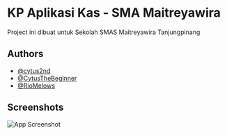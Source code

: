 # KP Aplikasi Kas - SMA Maitreyawira

Project ini dibuat untuk Sekolah SMAS Maitreyawira Tanjungpinang
 

## Authors

- [@cytus2nd](https://www.github.com/cytus2nd)
- [@CytusTheBeginner](https://www.github.com/cytusthebeginner)
- [@RioMelows](https://www.github.com/riomelows)


## Screenshots

![App Screenshot](https://via.placeholder.com/468x300?text=App+Screenshot+Here)

